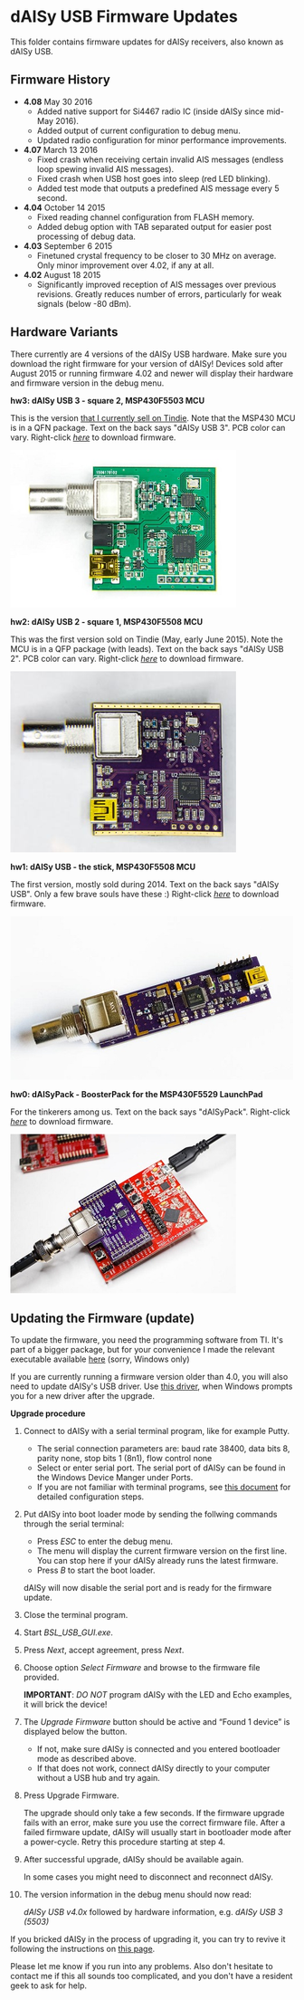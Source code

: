 # dAISy USB Firmware Updates

This folder contains firmware updates for dAISy receivers, also known as dAISy USB.

## Firmware History

* **4.08** May 30 2016
  - Added native support for Si4467 radio IC (inside dAISy since mid-May 2016).
  - Added output of current configuration to debug menu.
  - Updated radio configuration for minor performance improvements.
* **4.07** March 13 2016
  - Fixed crash when receiving certain invalid AIS messages (endless loop spewing invalid AIS messages). 
  - Fixed crash when USB host goes into sleep (red LED blinking).
  - Added test mode that outputs a predefined AIS message every 5 second.
* **4.04** October 14 2015
  - Fixed reading channel configuration from FLASH memory.
  - Added debug option with TAB separated output for easier post processing of debug data.
* **4.03** September 6 2015
  - Finetuned crystal frequency to be closer to 30 MHz on average. Only minor improvement over 4.02, if any at all.
* **4.02** August 18 2015
  - Significantly improved reception of AIS messages over previous revisions. Greatly reduces number of errors, particularly for weak signals (below -80 dBm).

## Hardware Variants

There currently are 4 versions of the dAISy USB hardware. Make sure you download the right firmware for your version of dAISy!
Devices sold after August 2015 or running firmware 4.02 and newer will display their hardware and firmware version in the debug menu.

**hw3: dAISy USB 3 - square 2, MSP430F5503 MCU**

This is the version [that I currently sell on Tindie](https://www.tindie.com/products/astuder/daisy-ais-receiver/).
Note that the MSP430 MCU is in a QFN package. Text on the back says "dAISy USB 3". PCB color can vary.
Right-click *[here](https://github.com/astuder/dAISy/raw/master/Firmware/Daisy_hw3_fw4_08.txt)* to download firmware.

![dAISy USB 3](../Pictures/dAISyUSB3.jpg)

**hw2: dAISy USB 2 - square 1, MSP430F5508 MCU**

This was the first version sold on Tindie (May, early June 2015). Note the MCU is in a QFP package (with leads). Text on the back says "dAISy USB 2".
PCB color can vary. Right-click *[here](https://github.com/astuder/dAISy/raw/master/Firmware/Daisy_hw2_fw4_08.txt)* to download firmware.

![dAISy USB 2](../Pictures/dAISyUSB2.jpg)

**hw1: dAISy USB - the stick, MSP430F5508 MCU**

The first version, mostly sold during 2014. Text on the back says "dAISy USB". Only a few brave souls have these :)
Right-click *[here](https://github.com/astuder/dAISy/raw/master/Firmware/Daisy_hw1_fw4_08.txt)* to download firmware.

![dAISy USB 1](../Pictures/dAISyUSB1.jpg)

**hw0: dAISyPack - BoosterPack for the MSP430F5529 LaunchPad**

For the tinkerers among us. Text on the back says "dAISyPack".
Right-click *[here](https://github.com/astuder/dAISy/raw/master/Firmware/Daisy_hw0_fw4_08.txt)* to download firmware.

![dAISyPack](../Pictures/dAISyUSBBoosterPack.jpg)

## Updating the Firmware (update)

To update the firmware, you need the programming software from TI. It's part of a bigger package, but for your convenience I made the relevant executable available [here](http://www.adrianstuder.com/daisy/BSL_USB_GUI.zip) (sorry, Windows only)

If you are currently running a firmware version older than 4.0, you will also need to update dAISy's USB driver. Use [this driver](http://www.adrianstuder.com/daisy/daisyUSB%20inf%20v2.zip), when Windows prompts you for a new driver after the upgrade.

**Upgrade procedure**

1.	Connect to dAISy with a serial terminal program, like for example Putty.
    - The serial connection parameters are: baud rate 38400, data bits 8, parity none, stop bits 1 (8n1), flow control none
	- Select or enter serial port. The serial port of dAISy can be found in the Windows Device Manger under Ports.
	- If you are not familiar with terminal programs, see [this document](http://www.microsemi.com/document-portal/doc_view/130815-configuring-serial-terminal-emulation-programs) for detailed configuration steps.

2.	Put dAISy into boot loader mode by sending the follwing commands through the serial terminal:
	- Press *ESC* to enter the debug menu.
	- The menu will display the current firmware version on the first line. You can stop here if your dAISy already runs the latest firmware.
	- Press *B* to start the boot loader.
	
	dAISy will now disable the serial port and is ready for the firmware update.

3.	Close the terminal program.

4.	Start *BSL_USB_GUI.exe*.

5.	Press *Next*, accept agreement, press *Next*.

6.	Choose option *Select Firmware* and browse to the firmware file provided.
	
	**IMPORTANT**: *DO NOT* program dAISy with the LED and Echo examples, it will brick the device!

7.	The *Upgrade Firmware* button should be active and “Found 1 device” is displayed below the button.
	- If not, make sure dAISy is connected and you entered bootloader mode as described above.
	- If that does not work, connect dAISy directly to your computer without a USB hub and try again.
	
8.	Press Upgrade Firmware.
	
	The upgrade should only take a few seconds.
	If the firmware upgrade fails with an error, make sure you use the correct firmware file.
	After a failed firmware update, dAISy will usually start in bootloader mode after a power-cycle. Retry this procedure starting
	at step 4.

9.	After successful upgrade, dAISy should be available again.

	In some cases you might need to disconnect and reconnect dAISy.

10.	The version information in the debug menu should now read:

	*dAISy USB v4.0x* followed by hardware information, e.g. *dAISy USB 3 (5503)*

If you bricked dAISy in the process of upgrading it, you can try to revive it following the instructions on [this page](./unbrick-daisy.md).
	
Please let me know if you run into any problems. Also don't hesitate to contact me if this all sounds too complicated,
and you don't have a resident geek to ask for help. 